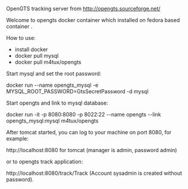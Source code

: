 
OpenGTS tracking server from http://opengts.sourceforge.net/


Welcome to opengts docker container which installed on fedora based container .


How to use:

- install docker
- docker pull mysql
- docker pull m4tux/opengts

Start mysql and set the root password:

docker run --name opengts_mysql -e MYSQL_ROOT_PASSWORD=GtsSecretPassword -d mysql

Start opengts and link to mysql database:

docker run -it  -p 8080:8080 -p 8022:22 --name opengts --link opengts_mysql:mysql  m4tux/opengts

After tomcat started, you can log to your machine on port 8080, for example:

http://localhost:8080 for tomcat (manager is admin, password admin)

or to opengts track application:

http://localhost:8080/track/Track (Account sysadmin is created without password).
